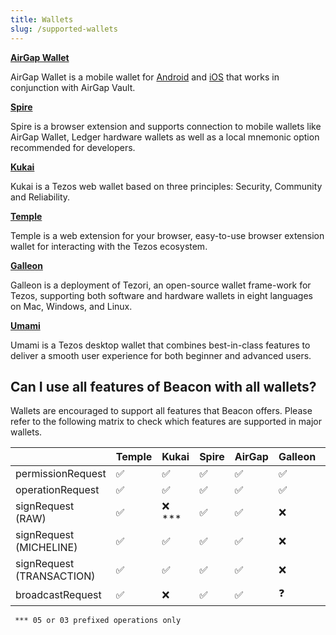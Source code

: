 ```yaml
---
title: Wallets
slug: /supported-wallets
---
```


**[AirGap Wallet](https://airgap.it)**

AirGap Wallet is a mobile wallet for [Android](https://play.google.com/store/apps/details?id=it.airgap.wallet) and [iOS](https://apps.apple.com/us/app/airgap-wallet/id1420996542?l=de&ls=1) that works in conjunction with AirGap Vault.

**[Spire](https://spirewallet.com/)**

Spire is a browser extension and supports connection to mobile wallets like AirGap Wallet, Ledger hardware wallets as well as a local mnemonic option recommended for developers.

**[Kukai](https://wallet.kukai.app/)**

Kukai is a Tezos web wallet based on three principles: Security, Community and Reliability.

**[Temple](https://templewallet.com/)**

Temple is a web extension for your browser, easy-to-use browser extension wallet for interacting with the Tezos ecosystem.

**[Galleon](https://cryptonomic.tech/galleon.html)**

Galleon is a deployment of Tezori, an open-source wallet frame-work for Tezos, supporting both software and hardware wallets in eight languages on Mac, Windows, and Linux.

**[Umami](https://umamiwallet.com/)**

Umami is a Tezos desktop wallet that combines best-in-class features to deliver a smooth user experience for both beginner and advanced users.

## Can I use all features of Beacon with all wallets?

Wallets are encouraged to support all features that Beacon offers. Please refer to the following matrix to check which features are supported in major wallets.

|                           | Temple | Kukai | Spire | AirGap | Galleon | Umami |
| ------------------------- | ------ | ----- | ----- | ------ | ------- | ----- |
| permissionRequest         | ✅     | ✅     | ✅    | ✅     | ✅      | ✅    |
| operationRequest          | ✅     | ✅     | ✅    | ✅     | ✅      | ✅    |
| signRequest (RAW)         | ✅     | ❌ *** | ✅    | ✅     | ❌      | ✅    |
| signRequest (MICHELINE)   | ✅     | ✅     | ✅    | ✅     | ❌      | ✅    |
| signRequest (TRANSACTION) | ✅     | ✅     | ✅    | ✅     | ❌      | ✅    |
| broadcastRequest          | ✅     | ❌     | ✅    | ✅     | ❓      | ❌    |

` *** 05 or 03 prefixed operations only`
